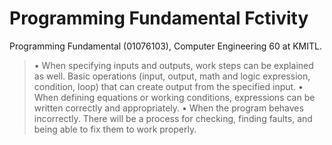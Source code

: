 # Programming Fundamental Fctivity

Programming Fundamental (01076103), Computer Engineering 60 at KMITL.

  > • When specifying inputs and outputs, work steps can be explained as well. Basic operations (input, output, math and logic expression, condition, loop) that can create output from the specified input.
  > • When defining equations or working conditions, expressions can be written correctly and appropriately.
  > • When the program behaves incorrectly. There will be a process for checking, finding faults, and being able to fix them to work properly.
